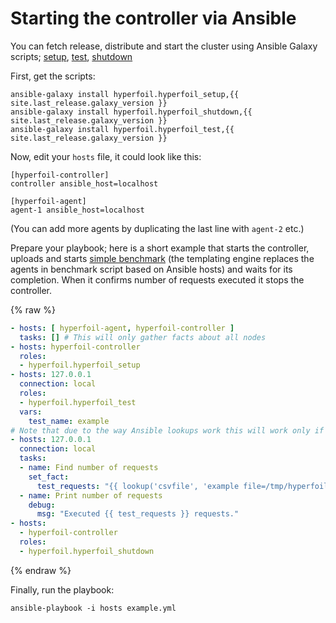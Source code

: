 # Starting the controller via Ansible

You can fetch release, distribute and start the cluster using Ansible Galaxy scripts; [setup](https://github.com/Hyperfoil/hyperfoil_setup), [test](https://github.com/Hyperfoil/hyperfoil_test), [shutdown](https://github.com/Hyperfoil/hyperfoil_shutdown)

First, get the scripts:
```
ansible-galaxy install hyperfoil.hyperfoil_setup,{{ site.last_release.galaxy_version }}
ansible-galaxy install hyperfoil.hyperfoil_shutdown,{{ site.last_release.galaxy_version }}
ansible-galaxy install hyperfoil.hyperfoil_test,{{ site.last_release.galaxy_version }}
```

Now, edit your `hosts` file, it could look like this:
```
[hyperfoil-controller]
controller ansible_host=localhost

[hyperfoil-agent]
agent-1 ansible_host=localhost
```
(You can add more agents by duplicating the last line with `agent-2` etc.)

Prepare your playbook; here is a short example that starts the controller, uploads and starts [simple benchmark](https://github.com/Hyperfoil/hyperfoil_test/blob/master/benchmarks/example.yaml.j2) (the templating engine replaces the agents in benchmark script based on Ansible hosts) and waits for its completion. When it confirms number of requests executed it stops the controller.

{% raw %}
```yaml
- hosts: [ hyperfoil-agent, hyperfoil-controller ]
  tasks: [] # This will only gather facts about all nodes
- hosts: hyperfoil-controller
  roles:
  - hyperfoil.hyperfoil_setup
- hosts: 127.0.0.1
  connection: local
  roles:
  - hyperfoil.hyperfoil_test
  vars:
    test_name: example
# Note that due to the way Ansible lookups work this will work only if hyperfoil-controller == localhost
- hosts: 127.0.0.1
  connection: local
  tasks:
  - name: Find number of requests
    set_fact:
      test_requests: "{{ lookup('csvfile', 'example file=/tmp/hyperfoil/workspace/run/' + test_runid + '/stats/total.csv col=2 delimiter=,')}}"
  - name: Print number of requests
    debug:
      msg: "Executed {{ test_requests }} requests."
- hosts:
  - hyperfoil-controller
  roles:
  - hyperfoil.hyperfoil_shutdown
```
{% endraw %}

Finally, run the playbook:
```
ansible-playbook -i hosts example.yml
```
